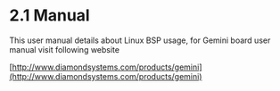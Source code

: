 # 2.1	Manual

This user manual details about Linux BSP usage, for Gemini board user manual visit following website

[http://www.diamondsystems.com/products/gemini](http://www.diamondsystems.com/products/gemini)
